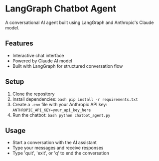 # LangGraph Chatbot Agent

A conversational AI agent built using LangGraph and Anthropic's Claude model.

## Features
- Interactive chat interface
- Powered by Claude AI model
- Built with LangGraph for structured conversation flow

## Setup
1. Clone the repository
2. Install dependencies:   ```bash
   pip install -r requirements.txt   ```
3. Create a `.env` file with your Anthropic API key:   ```
   ANTHROPIC_API_KEY=your_api_key_here   ```
4. Run the chatbot:   ```bash
   python chatbot_agent.py   ```

## Usage
- Start a conversation with the AI assistant
- Type your messages and receive responses
- Type 'quit', 'exit', or 'q' to end the conversation 
